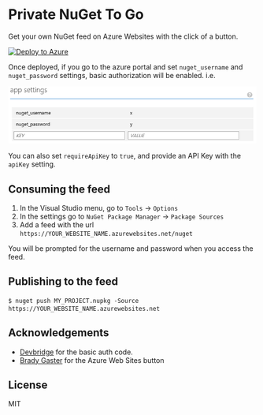 # Private NuGet To Go

Get your own NuGet feed on Azure Websites with the click of a button.

[![Deploy to Azure](http://azuredeploy.net/deploybutton.png)](https://azuredeploy.net/)

Once deployed, if you go to the azure portal and set `nuget_username` and `nuget_password` settings, basic authorization will be enabled. i.e.

![settings screenshot](settings.png)

You can also set `requireApiKey` to `true`, and provide an API Key with the `apiKey` setting.

## Consuming the feed

1. In the Visual Studio menu, go to `Tools` -> `Options`
1. In the settings go to `NuGet Package Manager` -> `Package Sources`
1. Add a feed with the url `https://YOUR_WEBSITE_NAME.azurewebsites.net/nuget`

You will be prompted for the username and password when you access the feed.

## Publishing to the feed

```
$ nuget push MY_PROJECT.nupkg -Source https://YOUR_WEBSITE_NAME.azurewebsites.net
```

## Acknowledgements

* [Devbridge](https://www.devbridge.com) for the basic auth code.
* [Brady Gaster](http://www.bradygaster.com/) for the Azure Web Sites button

## License

MIT
